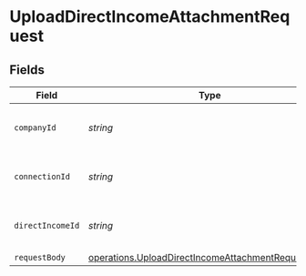 # UploadDirectIncomeAttachmentRequest


## Fields

| Field                                                                                                                           | Type                                                                                                                            | Required                                                                                                                        | Description                                                                                                                     | Example                                                                                                                         |
| ------------------------------------------------------------------------------------------------------------------------------- | ------------------------------------------------------------------------------------------------------------------------------- | ------------------------------------------------------------------------------------------------------------------------------- | ------------------------------------------------------------------------------------------------------------------------------- | ------------------------------------------------------------------------------------------------------------------------------- |
| `companyId`                                                                                                                     | *string*                                                                                                                        | :heavy_check_mark:                                                                                                              | Unique identifier for a company.                                                                                                | 8a210b68-6988-11ed-a1eb-0242ac120002                                                                                            |
| `connectionId`                                                                                                                  | *string*                                                                                                                        | :heavy_check_mark:                                                                                                              | Unique identifier for a connection.                                                                                             | 2e9d2c44-f675-40ba-8049-353bfcb5e171                                                                                            |
| `directIncomeId`                                                                                                                | *string*                                                                                                                        | :heavy_check_mark:                                                                                                              | Unique identifier for a direct income.                                                                                          |                                                                                                                                 |
| `requestBody`                                                                                                                   | [operations.UploadDirectIncomeAttachmentRequestBody](../../../sdk/models/operations/uploaddirectincomeattachmentrequestbody.md) | :heavy_minus_sign:                                                                                                              | N/A                                                                                                                             |                                                                                                                                 |